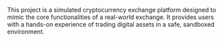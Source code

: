 This project is a simulated cryptocurrency exchange platform designed to mimic the core functionalities of a real-world exchange. It provides users with a hands-on experience of trading digital assets in a safe, sandboxed environment. 